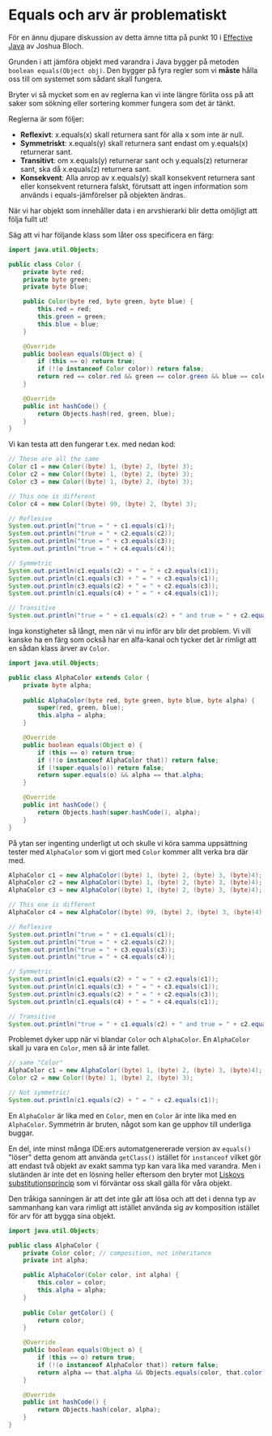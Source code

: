 # Equals och arv är problematiskt

För en ännu djupare diskussion av detta ämne titta på punkt 10 i [Effective
Java](https://www.pearson.com/en-us/subject-catalog/p/effective-java/P200000000138/9780134686042)
av Joshua Bloch.

Grunden i att jämföra objekt med varandra i Java bygger på metoden
`boolean equals(Object obj)`. Den bygger på fyra regler som vi **måste** hålla
oss till om systemet som sådant skall fungera.

Bryter vi så mycket som en av reglerna kan vi inte längre förlita oss på att
saker som sökning eller sortering kommer fungera som det är tänkt.

Reglerna är som följer:

* **Reflexivt**: x.equals(x) skall returnera sant för alla x som inte är null.
* **Symmetriskt**: x.equals(y) skall returnera sant endast om y.equals(x) returnerar sant.
* **Transitivt**: om x.equals(y) returnerar sant och y.equals(z) returnerar sant, ska då x.equals(z) returnera sant.
* **Konsekvent**: Alla anrop av x.equals(y) skall konsekvent returnera sant eller
  konsekvent returnera falskt, förutsatt att ingen information som används i
  equals-jämförelser på objekten ändras.

När vi har objekt som innehåller data i en arvshierarki blir detta omöjligt att följa fullt ut!

Säg att vi har följande klass som låter oss specificera en färg:

```Java
import java.util.Objects;

public class Color {
    private byte red;
    private byte green;
    private byte blue;

    public Color(byte red, byte green, byte blue) {
        this.red = red;
        this.green = green;
        this.blue = blue;
    }

    @Override
    public boolean equals(Object o) {
        if (this == o) return true;
        if (!(o instanceof Color color)) return false;
        return red == color.red && green == color.green && blue == color.blue;
    }

    @Override
    public int hashCode() {
        return Objects.hash(red, green, blue);
    }
}
```

Vi kan testa att den fungerar t.ex. med nedan kod:

```Java
// These are all the same
Color c1 = new Color((byte) 1, (byte) 2, (byte) 3);
Color c2 = new Color((byte) 1, (byte) 2, (byte) 3);
Color c3 = new Color((byte) 1, (byte) 2, (byte) 3);

// This one is different
Color c4 = new Color((byte) 99, (byte) 2, (byte) 3);

// Reflexive
System.out.println("true = " + c1.equals(c1));
System.out.println("true = " + c2.equals(c2));
System.out.println("true = " + c3.equals(c3));
System.out.println("true = " + c4.equals(c4));

// Symmetric
System.out.println(c1.equals(c2) + " = " + c2.equals(c1));
System.out.println(c1.equals(c3) + " = " + c3.equals(c1));
System.out.println(c3.equals(c2) + " = " + c2.equals(c3));
System.out.println(c1.equals(c4) + " = " + c4.equals(c1));

// Transitive
System.out.println("true = " + c1.equals(c2) + " and true = " + c2.equals(c3) + " then true = " + c1.equals(c3));
```

Inga konstigheter så långt, men när vi nu inför arv blir det problem. Vi vill
kanske ha en färg som också har en alfa-kanal och tycker det är rimligt att en
sådan klass ärver av `Color`.

```Java
import java.util.Objects;

public class AlphaColor extends Color {
    private byte alpha;
    
    public AlphaColor(byte red, byte green, byte blue, byte alpha) {
        super(red, green, blue);
        this.alpha = alpha;
    }

    @Override
    public boolean equals(Object o) {
        if (this == o) return true;
        if (!(o instanceof AlphaColor that)) return false;
        if (!super.equals(o)) return false;
        return super.equals(o) && alpha == that.alpha;
    }

    @Override
    public int hashCode() {
        return Objects.hash(super.hashCode(), alpha);
    }
}
```

På ytan ser ingenting underligt ut och skulle vi köra samma uppsättning tester
med `AlphaColor` som vi gjort med `Color` kommer allt verka bra där med.

```Java
AlphaColor c1 = new AlphaColor((byte) 1, (byte) 2, (byte) 3, (byte)4);
AlphaColor c2 = new AlphaColor((byte) 1, (byte) 2, (byte) 3, (byte)4);
AlphaColor c3 = new AlphaColor((byte) 1, (byte) 2, (byte) 3, (byte)4);

// This one is different
AlphaColor c4 = new AlphaColor((byte) 99, (byte) 2, (byte) 3, (byte)4);

// Reflexive
System.out.println("true = " + c1.equals(c1));
System.out.println("true = " + c2.equals(c2));
System.out.println("true = " + c3.equals(c3));
System.out.println("true = " + c4.equals(c4));

// Symmetric
System.out.println(c1.equals(c2) + " = " + c2.equals(c1));
System.out.println(c1.equals(c3) + " = " + c3.equals(c1));
System.out.println(c3.equals(c2) + " = " + c2.equals(c3));
System.out.println(c1.equals(c4) + " = " + c4.equals(c1));

// Transitive
System.out.println("true = " + c1.equals(c2) + " and true = " + c2.equals(c3) + " then true = " + c1.equals(c3));
```

Problemet dyker upp när vi blandar `Color` och `AlphaColor`. En `AlphaColor`
skall ju vara en `Color`, men så är inte fallet.

```Java
// same "Color"
AlphaColor c1 = new AlphaColor((byte) 1, (byte) 2, (byte) 3, (byte)4);
Color c2 = new Color((byte) 1, (byte) 2, (byte) 3);

// Not symmetric!
System.out.println(c1.equals(c2) + " = " + c2.equals(c1));
```

En `AlphaColor` är lika med en `Color`, men en `Color` är inte lika med en
`AlphaColor`. Symmetrin är bruten, något som kan ge upphov till underliga
buggar.

En del, inte minst många IDE:ers automatgenererade version av `equals()` "löser"
detta genom att använda `getClass()` istället för `instanceof` vilket gör att
endast två objekt av exakt samma typ kan vara lika med varandra. Men i slutänden
är inte det en lösning heller eftersom den bryter mot 
[Liskovs substitutionsprincip](https://en.wikipedia.org/wiki/Liskov_substitution_principle)
som vi förväntar oss skall gälla för våra objekt.

Den tråkiga sanningen är att det inte går att lösa och att det i denna typ av
sammanhang kan vara rimligt att istället använda sig av komposition istället för
arv för att bygga sina objekt.

```Java
import java.util.Objects;

public class AlphaColor {
    private Color color; // composition, not inheritance
    private int alpha;

    public AlphaColor(Color color, int alpha) {
        this.color = color;
        this.alpha = alpha;
    }
    
    public Color getColor() {
        return color;
    }

    @Override
    public boolean equals(Object o) {
        if (this == o) return true;
        if (!(o instanceof AlphaColor that)) return false;
        return alpha == that.alpha && Objects.equals(color, that.color);
    }

    @Override
    public int hashCode() {
        return Objects.hash(color, alpha);
    }
}
```